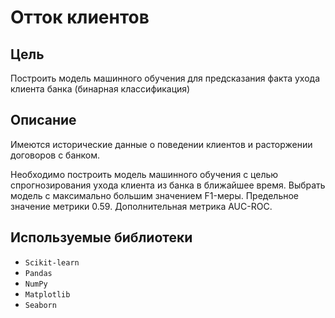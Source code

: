 # Отток клиентов

## Цель
Построить модель машинного обучения для предсказания факта ухода клиента банка (бинарная классификация)

## Описание
Имеются исторические данные о поведении клиентов и расторжении договоров с банком.

Необходимо построить модель машинного обучения с целью спрогнозирования ухода клиента из банка в ближайшее время. Выбрать модель с максимально большим значением F1-меры. Предельное значение метрики 0.59. Дополнительная метрика AUC-ROC.

## Используемые библиотеки
- `Scikit-learn`
- `Pandas`
- `NumPy`
- `Matplotlib`
- `Seaborn`

